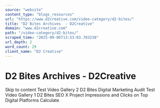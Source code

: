```yaml
---
source: "website"
content_type: "blogs_resources"
url: "https://www.d2creative.com/video-category/d2-bites/"
title: "D2 Bites Archives  - D2Creative"
domain: "www.d2creative.com"
path: "/video-category/d2-bites/"
scraped_time: "2025-09-06T13:53:03.783238"
url_depth: 2
word_count: 29
client_name: "D2 Creative"
---
```


# D2 Bites Archives  - D2Creative

Skip to content Test Video Gallery 2 D2 Bites Digital Marketing Audit Test Video Gallery 1 D2 Bites SEO X Project Impressions and Clicks on Top Digital Platforms Calculate